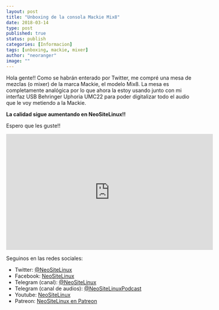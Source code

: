 ```yaml
---
layout: post
title: "Unboxing de la consola Mackie Mix8"
date: 2018-03-14
type: post
published: true
status: publish
categories: [Informacion]
tags: [unboxing, mackie, mixer]
author: "neoranger"
image: ""
---
```


Hola gente!! Como se habrán enterado por Twitter, me compré una mesa de mezclas (o mixer) de la marca Mackie, el modelo Mix8.
La mesa es completamente analógica por lo que ahora la estoy usando junto con mi interfaz USB Behringer Uphoria UMC22 para poder digitalizar todo el audio que le voy metiendo a la Mackie.

**La calidad sigue aumentando en NeoSiteLinux!!**

Espero que les guste!!

<center><iframe width="560" height="315" src="https://www.youtube.com/embed/F60rnAFr4BM" frameborder="0" allow="autoplay; encrypted-media" allowfullscreen></iframe></center>


Seguinos en las redes sociales:
* Twitter: [@NeoSiteLinux](https://twitter.com/neositelinux)
* Facebook: [NeoSiteLinux](https://facebook.com/neositelinux)
* Telegram (canal): [@NeoSiteLinux](https://t.me/neositelinux)
* Telegram (canal de audios): [@NeoSiteLinuxPodcast](https://t.me/neositelinuxpodcast)
* Youtube: [NeoSiteLinux](https://www.youtube.com/user/neositelinux)
* Patreon: [NeoSiteLinux en Patreon](https://www.patreon.com/NeoSiteLinux)
